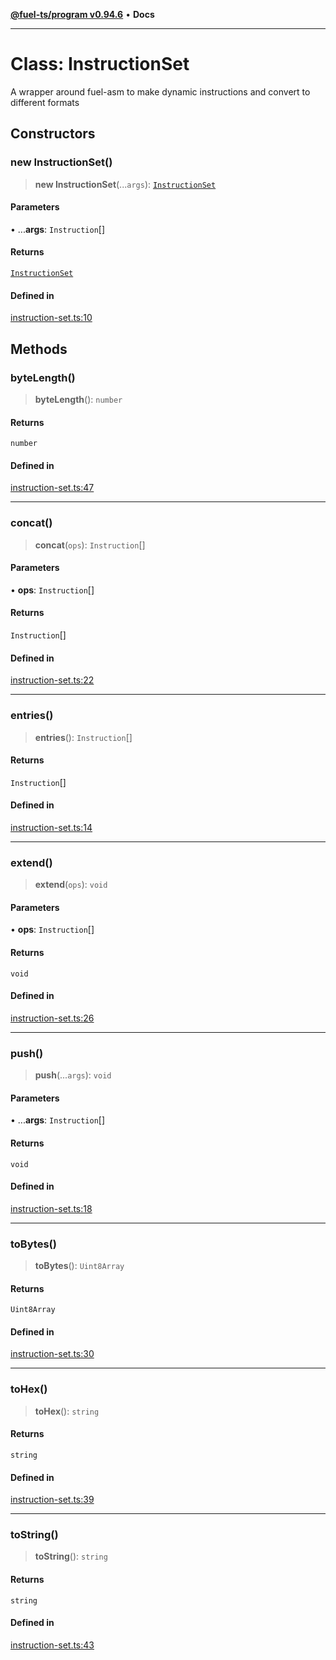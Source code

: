 [**@fuel-ts/program v0.94.6**](../index.md) • **Docs**

***

# Class: InstructionSet

A wrapper around fuel-asm to make dynamic instructions and convert to different formats

## Constructors

### new InstructionSet()

> **new InstructionSet**(...`args`): [`InstructionSet`](InstructionSet.md)

#### Parameters

• ...**args**: `Instruction`[]

#### Returns

[`InstructionSet`](InstructionSet.md)

#### Defined in

[instruction-set.ts:10](https://github.com/FuelLabs/fuels-ts/blob/edc427a506b3935e5c3045680dbc2670666cb638/packages/program/src/instruction-set.ts#L10)

## Methods

### byteLength()

> **byteLength**(): `number`

#### Returns

`number`

#### Defined in

[instruction-set.ts:47](https://github.com/FuelLabs/fuels-ts/blob/edc427a506b3935e5c3045680dbc2670666cb638/packages/program/src/instruction-set.ts#L47)

***

### concat()

> **concat**(`ops`): `Instruction`[]

#### Parameters

• **ops**: `Instruction`[]

#### Returns

`Instruction`[]

#### Defined in

[instruction-set.ts:22](https://github.com/FuelLabs/fuels-ts/blob/edc427a506b3935e5c3045680dbc2670666cb638/packages/program/src/instruction-set.ts#L22)

***

### entries()

> **entries**(): `Instruction`[]

#### Returns

`Instruction`[]

#### Defined in

[instruction-set.ts:14](https://github.com/FuelLabs/fuels-ts/blob/edc427a506b3935e5c3045680dbc2670666cb638/packages/program/src/instruction-set.ts#L14)

***

### extend()

> **extend**(`ops`): `void`

#### Parameters

• **ops**: `Instruction`[]

#### Returns

`void`

#### Defined in

[instruction-set.ts:26](https://github.com/FuelLabs/fuels-ts/blob/edc427a506b3935e5c3045680dbc2670666cb638/packages/program/src/instruction-set.ts#L26)

***

### push()

> **push**(...`args`): `void`

#### Parameters

• ...**args**: `Instruction`[]

#### Returns

`void`

#### Defined in

[instruction-set.ts:18](https://github.com/FuelLabs/fuels-ts/blob/edc427a506b3935e5c3045680dbc2670666cb638/packages/program/src/instruction-set.ts#L18)

***

### toBytes()

> **toBytes**(): `Uint8Array`

#### Returns

`Uint8Array`

#### Defined in

[instruction-set.ts:30](https://github.com/FuelLabs/fuels-ts/blob/edc427a506b3935e5c3045680dbc2670666cb638/packages/program/src/instruction-set.ts#L30)

***

### toHex()

> **toHex**(): `string`

#### Returns

`string`

#### Defined in

[instruction-set.ts:39](https://github.com/FuelLabs/fuels-ts/blob/edc427a506b3935e5c3045680dbc2670666cb638/packages/program/src/instruction-set.ts#L39)

***

### toString()

> **toString**(): `string`

#### Returns

`string`

#### Defined in

[instruction-set.ts:43](https://github.com/FuelLabs/fuels-ts/blob/edc427a506b3935e5c3045680dbc2670666cb638/packages/program/src/instruction-set.ts#L43)
